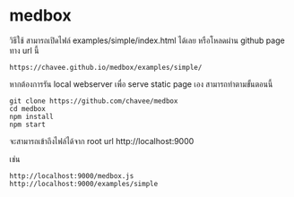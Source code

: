 # medbox

วิธีใช้ สามารถเปิดไฟล์ examples/simple/index.html ได้เลย
หรือโหลดผ่าน github page ทาง url นี้

```
https://chavee.github.io/medbox/examples/simple/
```

หากต้องการรัน local webserver เพื่อ serve static page เอง สามารถทำตามขั้นตอนนี้

```
git clone https://github.com/chavee/medbox
cd medbox
npm install
npm start
```

จะสามารถเข้าถึงไฟล์ได้จาก root url http://localhost:9000

เช่น
```
http://localhost:9000/medbox.js
http://localhost:9000/examples/simple
```
